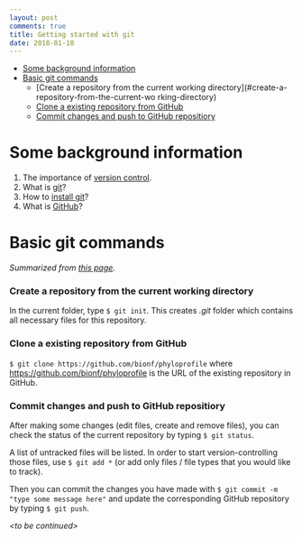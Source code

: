 ```yaml
---
layout: post
comments: true
title: Getting started with git
date: 2018-01-10
---
```


   * [Some background information](#some-background-information)
   * [Basic git commands](#basic-git-commands)
	 * [Create a repository from the current working directory](#create-a-repository-from-the-current-wo
rking-directory)
	 * [Clone a existing repository from GitHub](#clone-a-existing-repository-from-github)
	 * [Commit changes and push to GitHub repositiory](#commit-changes-and-push-to-github-repositiory)

# Some background information
<ol>
<li>The importance of <a href="https://git-scm.com/book/en/v1/Getting-Started-About-Version-Control" target="_blank">version control</a>.</li>
<li>What is <a href="https://git-scm.com/book/en/v1/Getting-Started-Git-Basics" target="_blank">git</a>?</li>
<li>How to <a href="https://git-scm.com/book/en/v1/Getting-Started-Installing-Git" target="_blank">install git</a>?</li>
<li>What is <a href="https://github.com" target="_blank">GitHub</a>?</li>
</ol>

# Basic git commands
*Summarized from <a href="https://git-scm.com/book/en/v1/Git-Basics-Getting-a-Git-Repository" target="_blank">this page</a>.*

### Create a repository from the current working directory
In the current folder, type
`$ git init`. This creates *.git* folder which contains all necessary files for this repository.

### Clone a existing repository from GitHub
`$ git clone https://github.com/bionf/phyloprofile` where https://github.com/bionf/phyloprofile is the URL of the existing repository in GitHub.

### Commit changes and push to GitHub repositiory
After making some changes (edit files, create and remove files), you can check the status of the current repository by typing `$ git status`.

A list of untracked files will be listed. In order to start version-controlling those files, use `$ git add *` (or add only files / file types that you would like to track).

Then you can commit the changes you have made with `$ git commit -m "type some message here"` and update the corresponding GitHub repository by typing `$ git push`.

*\<to be continued>*
